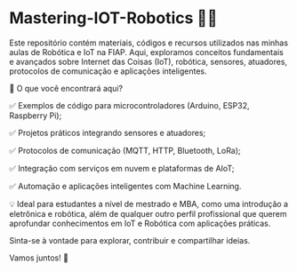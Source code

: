 # Mastering-IOT-Robotics 🚀🤖

Este repositório contém materiais, códigos e recursos utilizados nas minhas aulas de Robótica e IoT na FIAP. Aqui, exploramos conceitos fundamentais e avançados sobre Internet das Coisas (IoT), robótica, sensores, atuadores, protocolos de comunicação e aplicações inteligentes.

📌 O que você encontrará aqui?

✅ Exemplos de código para microcontroladores (Arduino, ESP32, Raspberry Pi);

✅ Projetos práticos integrando sensores e atuadores;

✅ Protocolos de comunicação (MQTT, HTTP, Bluetooth, LoRa);

✅ Integração com serviços em nuvem e plataformas de AIoT;

✅ Automação e aplicações inteligentes com Machine Learning.

💡 Ideal para estudantes a nível de mestrado e MBA, como uma introdução a eletrônica e robótica, além de qualquer outro perfil profissional que querem aprofundar conhecimentos em IoT e Robótica com aplicações práticas.

Sinta-se à vontade para explorar, contribuir e compartilhar ideias.

Vamos juntos! 🚀
